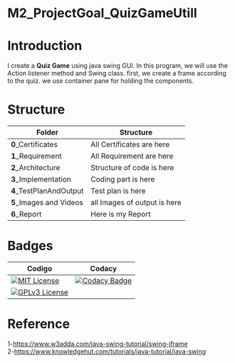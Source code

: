 # M2_ProjectGoal_QuizGameUtill

# Introduction
I create a **Quiz Game** using java swing GUI. In this program, we will use the Action listener method and Swing class. first, we create a frame according to the quiz. we use container pane for holding the components.

# Structure
| Folder | Structure | 
| -----------| --------------- | 
| **0**_Certificates | All Certificates are here | 
| **1**_Requirement |All Requirement are here|
|**2**_Architecture| Structure of code is here| 
|**3**_Implementation|Coding part is here|
|**4**_TestPlanAndOutput| Test plan is here|
|**5**_Images and Videos| all Images of output is here |
|**6**_Report| Here is my Report|

# Badges
| Codigo | Codacy | 
| -----------| --------------- | 
|  [![MIT License](https://api.codiga.io/project/31470/score/svg)]()| [![Codacy Badge](https://app.codacy.com/project/badge/Grade/48d943ae8bd64eb1aa0500861b8c4f77)](https://www.codacy.com/gh/manu9458/M2_ProjectGoal_QuizGameUtill/dashboard?utm_source=github.com&amp;utm_medium=referral&amp;utm_content=manu9458/M2_ProjectGoal_QuizGameUtill&amp;utm_campaign=Badge_Grade) | 
| [![GPLv3 License](https://api.codiga.io/project/31470/status/svg)]() ||

# Reference
1-https://www.w3adda.com/java-swing-tutorial/swing-jframe   \
2-https://www.knowledgehut.com/tutorials/java-tutorial/java-swing
